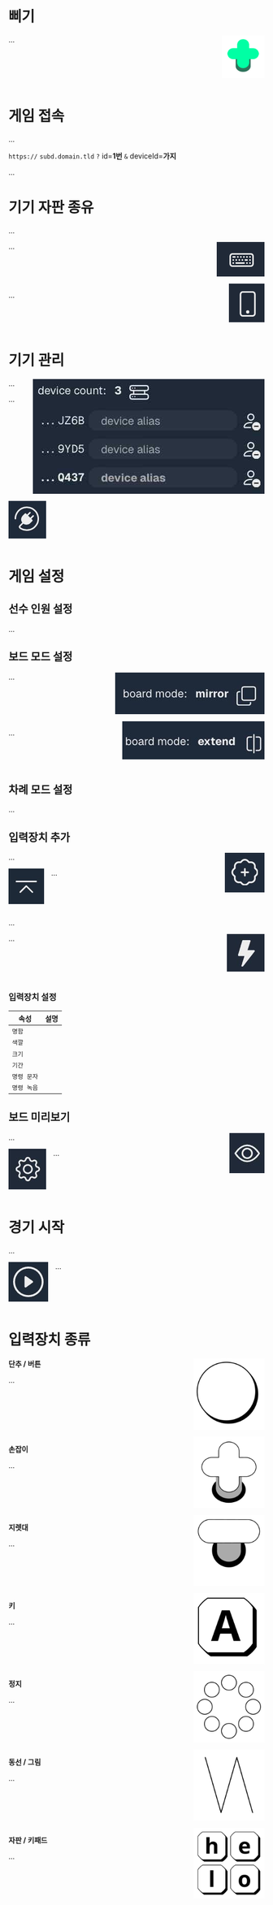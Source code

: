 # 삐기

<img alt="삐기 아이콘" src="doc/icon0.svg" style="float: right; padding-left: 1em; padding-bottom: 1em; width: 6em;" />

...

<br style="clear: right;" />

# 게임 접속

...

`https://` `subd.domain.tld` `?` id=**1번** `&` deviceId=**가지**

...

# 기기 자판 종유

...

<img alt="물질적 자판" src="doc/game-controls_device-feature_keyboard.png" style="display: block; float: right; padding-left: 1em; padding-bottom: 1em;" />

...

<br style="clear: right;" />

<img alt="터치스크린 자판" src="doc/game-controls_device-feature_keytouch.png" style="display: block; float: right; padding-left: 1em; padding-bottom: 1em;" />

...

<br style="clear: right" />

# 기기 관리

<img alt="기기 관리소" src="doc/game-controls_devices.jpeg" style="display: block; float: right; padding-left: 1em; padding-bottom: 1em;" />

...

<img alt="rejoin 단추" src="doc/game-controls_rejoin.jpeg" style="display: block; float: left; padding-right: 1em; padding-bottom: 1em;" />

...

<br style="clear: left" />

# 게임 설정

## 선수 인원 설정

...

## 보드 모드 설정

<img alt="보드 모드 = 복제" src="doc/game-controls_mirror.jpeg" style="display: block; float: right; padding-left: 1em; padding-bottom: 1em;" />

...

<br style="clear: right;" />

<img alt="보드 모드 = 확장" src="doc/game-controls_extend.jpeg" style="display: block; float: right; clear: right; padding-left: 1em; padding-bottom: 1em;" />

...

<br style="clear: right;" />

## 차례 모드 설정

...

## 입력장치 추가

<img alt="입력장치 서랍 열기" src="doc/game-controls_widgets-drawer_open.jpeg" style="display: block; float: right; padding-left: 1em; padding-bottom: 1em;" />

...

<img alt="입력장치 서랍 닫기" src="doc/game-controls_widgets-drawer_close.jpeg" style="display: block; float: left; padding-right: 1em; padding-bottom: 1em;" />

...

<br style="clear: left" />

...

<img alt="quick random widget" src="doc/game-controls_random-widget.jpeg" style="display: block; float: right; padding-left: 1em; padding-bottom: 1em;" />

...

<br style="clear: right" />

### 입력장치 설정

| 속성 | 설명 |
| --- | --- |
| `명함` |  |
| `색깔` |  |
| `크기` |  |
| `기간` |  |
| `명령 문자` |  |
| `명령 녹음` |  |

## 보드 미리보기

<img alt="보드 미리보기" src="doc/game-controls_preview-yes.jpeg" style="display: block; float: right; padding-left: 1em; padding-bottom: 1em;" />

...

<img alt="보드 설정하기" src="doc/game-controls_preview-no.jpeg" style="display: block; float: left; padding-right: 1em; padding-bottom: 1em;" />

...

<br style="clear: left" />

# 경기 시작

...

<img alt="경기 시작" src="doc/game-controls_play.jpeg" style="display: block; float: left; padding-right: 1em; padding-bottom: 1em;" />

...

<br style="clear: left" />

<h1 id="readme-widget-types">입력장치 종류</h1>

<img alt="단추" src="public/widgetIcon/button.svg" style="float: right; padding-left: 1em; padding-bottom: 1em; width: 10em;" />

**단추 / 버튼**

...

<br style="clear: right" />
<img alt="손잡이" src="public/widgetIcon/twist.svg" style="float: right; padding-left: 1em; padding-bottom: 1em; width: 10em;" />

**손잡이**

...

<br style="clear: right" />
<img alt="지렛대" src="public/widgetIcon/lever.svg" style="float: right; padding-left: 1em; padding-bottom: 1em; width: 10em;" />

**지렛대**

...

<br style="clear: right" />
<img alt="키" src="public/widgetIcon/key.svg" style="float: right; padding-left: 1em; padding-bottom: 1em; width: 10em;" />

**키**

...

<br style="clear: right" />
<img alt="정지" src="public/widgetIcon/wait.svg" style="float: right; padding-left: 1em; padding-bottom: 1em; width: 10em;" />

**정지**

...

<br style="clear: right" />
<img alt="동선" src="public/widgetIcon/path.svg" style="float: right; padding-left: 1em; padding-bottom: 1em; width: 10em;" />

**동선 / 그림**

...

<br style="clear: right" />
<img alt="자판" src="doc/widget-icon_keypad.svg" style="float: right; padding-left: 1em; padding-bottom: 1em; width: 10em;" />

**자판 / 키패드**

...